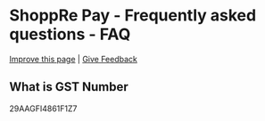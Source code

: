 # ShoppRe Pay - Frequently asked questions - FAQ

[Improve this page](https://github.com/shopprepay-tech/payment-support.shoppre.com/edit/master/docs/basics/README.md) | [Give Feedback](https://github.com/shopprepay-tech/payment-support.shoppre.com/issues)

## What is GST Number

29AAGFI4861F1Z7 
